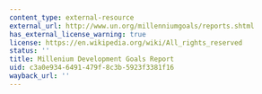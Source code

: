 ```yaml
---
content_type: external-resource
external_url: http://www.un.org/millenniumgoals/reports.shtml
has_external_license_warning: true
license: https://en.wikipedia.org/wiki/All_rights_reserved
status: ''
title: Millenium Development Goals Report
uid: c3a0e934-6491-479f-8c3b-5923f3381f16
wayback_url: ''
---
```

